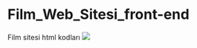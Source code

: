 # Film_Web_Sitesi_front-end
Film sitesi html kodları
<img src="https://github.com/KadirShn/Film_Web_Sitesi_front-end/blob/main/Hafiza-Oyun_gif_1.gif" width="auto" height="auto" />
